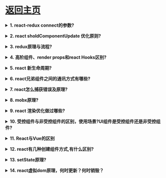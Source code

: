 # [返回主页](https://github.com/evenMai92/front-end-interview/blob/master/README.md)

<b><details><summary>1. react-redux connect的参数?</summary></b>
答案：[详解](https://www.cnblogs.com/passkey/p/9910760.html)

公司：今日头条
</details>

<b><details><summary>2. react sholdComponentUpdate 优化原则?</summary></b>
答案：[详解](https://segmentfault.com/a/1190000018549047)

公司：今日头条
</details>

<b><details><summary>3. redux原理与流程?</summary></b>
答案：[详解](https://segmentfault.com/a/1190000004236064)

公司：阿里
</details>

<b><details><summary>4. 高阶组件、render props和react Hooks区别?</summary></b>
答案：[详解](https://cloud.tencent.com/developer/article/1597249)

公司：腾讯云
</details>

<b><details><summary>5. react 新生命周期?</summary></b>
答案：[详解](https://segmentfault.com/a/1190000016617400?utm_source=tag-newest)

公司：腾讯
</details>

<b><details><summary>6. react兄弟组件之间的通讯方式有哪些?</summary></b>
答案：[详解](https://www.jianshu.com/p/fb915d9c99c4)

公司：阿里
</details>

<b><details><summary>7. react怎么捕获错误及原理?</summary></b>
答案：[详解](https://zhuanlan.zhihu.com/p/30944647)
公司：阿里
</details>

<b><details><summary>8. mobx原理?</summary></b>
答案：[详解](https://zhuanlan.zhihu.com/p/25585910)

公司：阿里
</details>

<b><details><summary>9. react 渲染优化做过哪些?</summary></b>
答案：[详解](https://blog.csdn.net/weixin_33858249/article/details/91413260)

公司：阿里
</details>

<b><details><summary>10. 受控组件与非受控组件的区别，使用场景?UI组件是受控组件还是非受控组件?</summary></b>
答案：
>受控组件（Controlled Component）代指那些交由 React 控制并且所有的表单数据统一存放的组件。而非受控组件（Uncontrolled Component）则是由DOM存放表单数据，并非存放在 React 组件中;

[详解](https://zhuanlan.zhihu.com/p/93335058)

公司：阿里
</details>

<b><details><summary>11. React与Vue的区别</summary></b>
答案：
1. 相同点
* 都有组件化开发和Virtual DOM
* 都支持props进行父子组件间数据通信
* 都支持数据驱动视图, 不直接操作真实DOM, 更新状态数据界面就自动更新
* 都支持服务器端渲染
* 都有支持native的方案,React的React Native,Vue的Weex

2. 不同点
* 数据绑定: vue实现了数据的双向绑定,react数据流动是单向的
* 组件写法不一样, React推荐的做法是 JSX , 也就是把HTML和CSS全都写进JavaScript了,即'all in js'; Vue推荐的做法是webpack+vue-loader的单文件组件格式,即html,css,js写在同一个文件
* state对象在react应用中不可变的,需要使用setState方法更新状态;在vue中,state对象不是必须的,数据由data属性在vue对象中管理
* virtual DOM不一样,vue会跟踪每一个组件的依赖关系,不需要重新渲染整个组件树.而对于React而言,每当应用的状态被改变时,全部组件都会重新渲染,所以react中会需要shouldComponentUpdate这个生命周期函数方法来进行控制
* React严格上只针对MVC的view层,Vue则是MVVM模式

[详解](https://yq.aliyun.com/articles/617788?utm_content=m_1000007917)

公司：阿里
</details>

<b><details><summary>12. react有几种创建组件方式,有什么区别?</summary></b>
答案：[详解](https://www.cnblogs.com/wonyun/p/5930333.html)

公司：顺丰科技
</details>

<b><details><summary>13. setState原理?</summary></b>
答案：

[表现](https://zhuanlan.zhihu.com/p/61847529)

[源码解析](https://segmentfault.com/a/1190000015713347)

</details>

<b><details><summary>14. react虚拟dom原理，何时更新？何时销毁？</summary></b>
答案：

公司：阿里
</details>